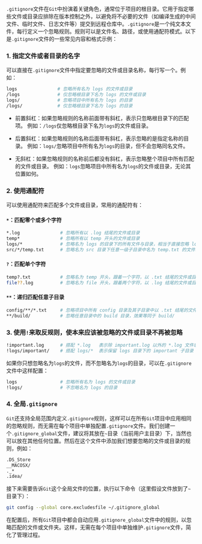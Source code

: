 `.gitignore`文件在`Git`中扮演着关键角色，通常位于项目的根目录。它用于指定哪些文件或目录应排除在版本控制之外，以避免将不必要的文件（如编译生成的中间文件、临时文件、日志文件等）提交到远程仓库中。`.gitignore`是一个纯文本文件，每行定义一个忽略规则。规则可以是文件名、路径，或使用通配符模式。以下是`.gitignore`文件的一些常见内容和格式示例：

### 1. 指定文件或者目录的名字

可以直接在`.gitignore`文件中指定要忽略的文件或目录名称，每行写一个。例如：

```sh
logs               # 忽略所有名为 logs 的文件或目录
/logs              # 仅忽略根目录下名为 logs 的文件或目录
logs/              # 忽略项目中所有名为 logs 的目录
/logs/			   # 仅忽略根目录下名为 logs 的目录
```

- 前置斜杠：如果忽略规则的名称前面带有斜杠，表示只忽略根目录下的匹配项。
  例如：`/logs`仅忽略根目录下名为`logs`的文件或目录。

- 后置斜杠：如果忽略规则的名称后面带有斜杠，表示忽略的是指定名称的目录。
  例如：`logs/`忽略项目中所有名为`logs`的目录，但不会忽略同名文件。

- 无斜杠：如果忽略规则的名称前后都没有斜杠，表示忽略整个项目中所有匹配的文件或目录。
  例如：`logs`忽略项目中所有名为`logs`的文件或目录，无论其位置如何。

### 2. 使用通配符

可以使用通配符来匹配多个文件或目录，常用的通配符有：

#### `*`：匹配零个或多个字符

```sh
*.log               # 忽略所有以 .log 结尾的文件或目录
temp*               # 忽略所有以 temp 开头的文件或目录
logs/*              # 忽略名为 logs 的目录下的所有文件与目录，相当于直接忽略 logs 目录
src/*/temp.txt      # 忽略名为 src 目录下任意一级子目录中名为 temp.txt 的文件或目录
```

#### `?`：匹配单个字符

```sh
temp?.txt           # 忽略名为 temp 开头，跟着一个字符，以 .txt 结尾的文件或目录
file??.log          # 忽略名为 file 开头，跟着两个字符，以 .log 结尾的文件或目录
```

#### `**`：递归匹配任意子目录

```sh
config/**/*.txt     # 忽略项目中所有 config 目录及其子目录中以 .txt 结尾的文件或目录
**/build/           # 忽略任意目录中的 build 目录，效果等同于 build/
```

### 3. 使用`!`来取反规则，使本来应该被忽略的文件或目录不再被忽略

```sh
!important.log      # 搭配 *.log   表示除 important.log 以外的 *.log 文件或目录被忽略
!logs/important/    # 搭配 logs/*  表示保留 logs 目录下的 important 子目录
```

如果你只想忽略名为`logs`的文件，而不忽略名为`logs`的目录，可以在`.gitignore`文件中这样配置：

```sh
logs                # 忽略所有名为 logs 的文件或目录
!logs/              # 不忽略名为 logs 的目录
```

### 4. 全局`.gitignore`

`Git`还支持全局范围内定义`.gitignore`规则，这样可以在所有`Git`项目中应用相同的忽略规则，而无需在每个项目中单独配置`.gitignore`文件。我们创建一个`.gitignore_global`文件，建议将其放在`~`目录（当前用户主目录）下，当然也可以放在其他任何位置。然后在这个文件中添加我们想要忽略的文件或目录的规则，例如：

```sh
.DS_Store
__MACOSX/
._*
.idea/
```

接下来需要告诉`Git`这个全局文件的位置，执行以下命令（这里假设文件放到了`~`目录下）：

```sh
git config --global core.excludesfile ~/.gitignore_global
```

在配置后，所有`Git`项目中都会自动应用`.gitignore_global`文件中的规则，以忽略匹配的文件或文件夹。这样，无需在每个项目中单独维护`.gitignore`文件，简化了管理过程。
